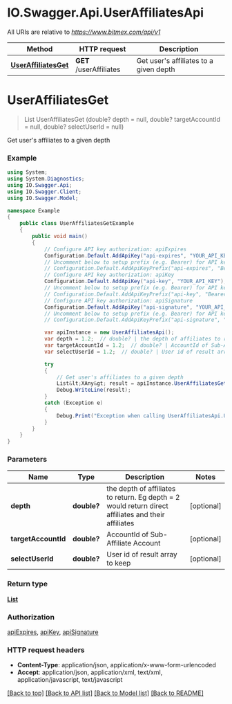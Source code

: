 # IO.Swagger.Api.UserAffiliatesApi

All URIs are relative to *https://www.bitmex.com/api/v1*

Method | HTTP request | Description
------------- | ------------- | -------------
[**UserAffiliatesGet**](UserAffiliatesApi.md#useraffiliatesget) | **GET** /userAffiliates | Get user&#39;s affiliates to a given depth


<a name="useraffiliatesget"></a>
# **UserAffiliatesGet**
> List<XAny> UserAffiliatesGet (double? depth = null, double? targetAccountId = null, double? selectUserId = null)

Get user's affiliates to a given depth

### Example
```csharp
using System;
using System.Diagnostics;
using IO.Swagger.Api;
using IO.Swagger.Client;
using IO.Swagger.Model;

namespace Example
{
    public class UserAffiliatesGetExample
    {
        public void main()
        {
            // Configure API key authorization: apiExpires
            Configuration.Default.AddApiKey("api-expires", "YOUR_API_KEY");
            // Uncomment below to setup prefix (e.g. Bearer) for API key, if needed
            // Configuration.Default.AddApiKeyPrefix("api-expires", "Bearer");
            // Configure API key authorization: apiKey
            Configuration.Default.AddApiKey("api-key", "YOUR_API_KEY");
            // Uncomment below to setup prefix (e.g. Bearer) for API key, if needed
            // Configuration.Default.AddApiKeyPrefix("api-key", "Bearer");
            // Configure API key authorization: apiSignature
            Configuration.Default.AddApiKey("api-signature", "YOUR_API_KEY");
            // Uncomment below to setup prefix (e.g. Bearer) for API key, if needed
            // Configuration.Default.AddApiKeyPrefix("api-signature", "Bearer");

            var apiInstance = new UserAffiliatesApi();
            var depth = 1.2;  // double? | the depth of affiliates to return. Eg depth = 2 would return direct affiliates and their affiliates (optional) 
            var targetAccountId = 1.2;  // double? | AccountId of Sub-Affiliate Account (optional) 
            var selectUserId = 1.2;  // double? | User id of result array to keep (optional) 

            try
            {
                // Get user's affiliates to a given depth
                List&lt;XAny&gt; result = apiInstance.UserAffiliatesGet(depth, targetAccountId, selectUserId);
                Debug.WriteLine(result);
            }
            catch (Exception e)
            {
                Debug.Print("Exception when calling UserAffiliatesApi.UserAffiliatesGet: " + e.Message );
            }
        }
    }
}
```

### Parameters

Name | Type | Description  | Notes
------------- | ------------- | ------------- | -------------
 **depth** | **double?**| the depth of affiliates to return. Eg depth &#x3D; 2 would return direct affiliates and their affiliates | [optional] 
 **targetAccountId** | **double?**| AccountId of Sub-Affiliate Account | [optional] 
 **selectUserId** | **double?**| User id of result array to keep | [optional] 

### Return type

[**List<XAny>**](XAny.md)

### Authorization

[apiExpires](../README.md#apiExpires), [apiKey](../README.md#apiKey), [apiSignature](../README.md#apiSignature)

### HTTP request headers

 - **Content-Type**: application/json, application/x-www-form-urlencoded
 - **Accept**: application/json, application/xml, text/xml, application/javascript, text/javascript

[[Back to top]](#) [[Back to API list]](../README.md#documentation-for-api-endpoints) [[Back to Model list]](../README.md#documentation-for-models) [[Back to README]](../README.md)

